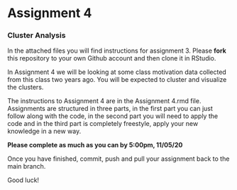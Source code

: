 # Assignment 4
### Cluster Analysis

In the attached files you will find instructions for assignment 3. Please **fork** this repository to your own Github account and then clone it in RStudio.

In Assignment 4 we will be looking at some class motivation data collected from this class two years ago. You will be expected to cluster and visualize the clusters.

The instructions to Assignment 4 are in the Assignment 4.rmd file. Assignments are structured in three parts, in the first part you can just follow along with the code, in the second part you will need to apply the code and in the third part is completely freestyle, apply your new knowledge in a new way. 

**Please complete as much as you can by 5:00pm, 11/05/20**

Once you have finished, commit, push and pull your assignment back to the main branch.

Good luck!